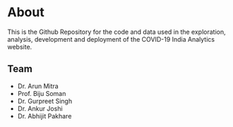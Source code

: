 # About
This is the Github Repository for the code and data used in the exploration, analysis, development and deployment of the COVID-19 India Analytics website.

## Team
- Dr. Arun Mitra
- Prof. Biju Soman
- Dr. Gurpreet Singh
- Dr. Ankur Joshi
- Dr. Abhijit Pakhare
